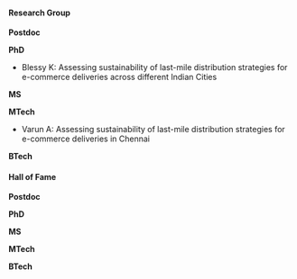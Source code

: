 #### Research Group

**Postdoc**

**PhD**

- Blessy K: Assessing sustainability of last-mile distribution strategies for e-commerce deliveries across different Indian Cities

**MS**

**MTech**

- Varun A: Assessing sustainability of last-mile distribution strategies for e-commerce deliveries in Chennai

**BTech**


#### Hall of Fame

**Postdoc**

**PhD**

**MS**

**MTech**

**BTech**
